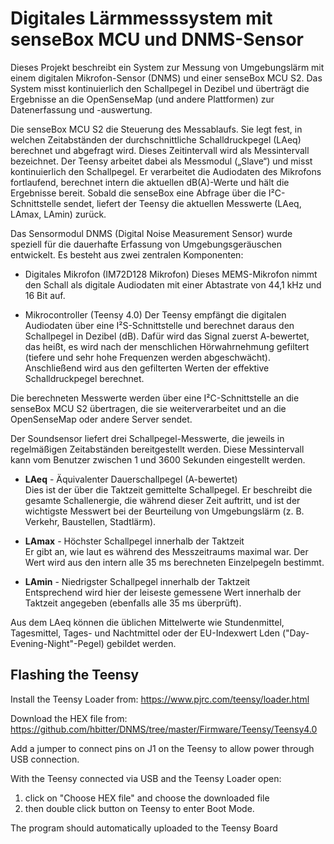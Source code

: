 # Digitales Lärmmesssystem mit senseBox MCU und DNMS-Sensor

Dieses Projekt beschreibt ein System zur Messung von Umgebungslärm mit einem digitalen Mikrofon-Sensor (DNMS) und einer senseBox MCU S2. Das System misst kontinuierlich den Schallpegel in Dezibel und überträgt die Ergebnisse an die OpenSenseMap (und andere Plattformen) zur Datenerfassung und -auswertung.

Die senseBox MCU S2 die Steuerung des Messablaufs. Sie legt fest, in welchen Zeitabständen der durchschnittliche Schalldruckpegel (LAeq) berechnet und abgefragt wird. Dieses Zeitintervall wird als Messintervall bezeichnet.
Der Teensy arbeitet dabei als Messmodul („Slave“) und misst kontinuierlich den Schallpegel. Er verarbeitet die Audiodaten des Mikrofons fortlaufend, berechnet intern die aktuellen dB(A)-Werte und hält die Ergebnisse bereit.
Sobald die senseBox eine Abfrage über die I²C-Schnittstelle sendet, liefert der Teensy die aktuellen Messwerte (LAeq, LAmax, LAmin) zurück.

Das Sensormodul DNMS (Digital Noise Measurement Sensor) wurde speziell für die dauerhafte Erfassung von Umgebungsgeräuschen entwickelt. Es besteht aus zwei zentralen Komponenten:

- Digitales Mikrofon (IM72D128 Mikrofon)
    Dieses MEMS-Mikrofon nimmt den Schall als digitale Audiodaten mit einer Abtastrate von 44,1 kHz und 16 Bit auf.

- Mikrocontroller (Teensy 4.0)
    Der Teensy empfängt die digitalen Audiodaten über eine I²S-Schnittstelle und berechnet daraus den Schallpegel in Dezibel (dB). Dafür wird das Signal zuerst A-bewertet, das heißt, es wird nach der menschlichen Hörwahrnehmung gefiltert (tiefere und sehr hohe Frequenzen werden abgeschwächt). Anschließend wird aus den gefilterten Werten der effektive Schalldruckpegel berechnet.

Die berechneten Messwerte werden über eine I²C-Schnittstelle an die senseBox MCU S2 übertragen, die sie weiterverarbeitet und an die OpenSenseMap oder andere Server sendet.

Der Soundsensor liefert drei Schallpegel-Messwerte, die jeweils in regelmäßigen Zeitabständen bereitgestellt werden. Diese Messintervall kann vom Benutzer zwischen 1 und 3600 Sekunden eingestellt werden.

- **LAeq** - Äquivalenter Dauerschallpegel (A-bewertet)  
Dies ist der über die Taktzeit gemittelte Schallpegel. Er beschreibt die gesamte Schallenergie, die während dieser Zeit auftritt, und ist der wichtigste Messwert bei der Beurteilung von Umgebungslärm (z. B. Verkehr, Baustellen, Stadtlärm).

- **LAmax** - Höchster Schallpegel innerhalb der Taktzeit  
Er gibt an, wie laut es während des Messzeitraums maximal war. Der Wert wird aus den intern alle 35 ms berechneten Einzelpegeln bestimmt.

- **LAmin** - Niedrigster Schallpegel innerhalb der Taktzeit  
Entsprechend wird hier der leiseste gemessene Wert innerhalb der Taktzeit angegeben (ebenfalls alle 35 ms überprüft).

Aus dem LAeq können die üblichen Mittelwerte wie Stundenmittel, Tagesmittel, Tages- und Nachtmittel oder der EU-Indexwert Lden ("Day-Evening-Night"-Pegel) gebildet werden.


## Flashing the Teensy

Install the Teensy Loader from: https://www.pjrc.com/teensy/loader.html

Download the HEX file from: https://github.com/hbitter/DNMS/tree/master/Firmware/Teensy/Teensy4.0

Add a jumper to connect pins on J1 on the Teensy to allow power through USB connection. 

With the Teensy connected via USB and the Teensy Loader open:  
1. click on "Choose HEX file" and choose the downloaded file
2. then double click button on Teensy to enter Boot Mode.

The program should automatically uploaded to the Teensy Board